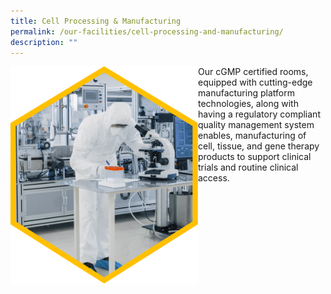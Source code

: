 ```yaml
---
title: Cell Processing & Manufacturing
permalink: /our-facilities/cell-processing-and-manufacturing/
description: ""
---
```

<img src="/images/Our%20Facilities/lark20210224-164900.png" align="left" style="width:300px">

Our cGMP certified rooms, equipped with cutting-edge manufacturing platform technologies, along with having a regulatory compliant quality management system enables, manufacturing of cell, tissue, and gene therapy products to support clinical trials and routine clinical access.
